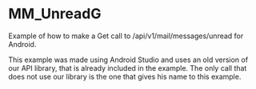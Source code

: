 MM_UnreadG
===================

Example of how to make a Get call to /api/v1/mail/messages/unread for Android.

This example was made using Android Studio and uses an old version of our API library, that is already included in the example. The only call that does not use our library is the one that gives his name to this example.



